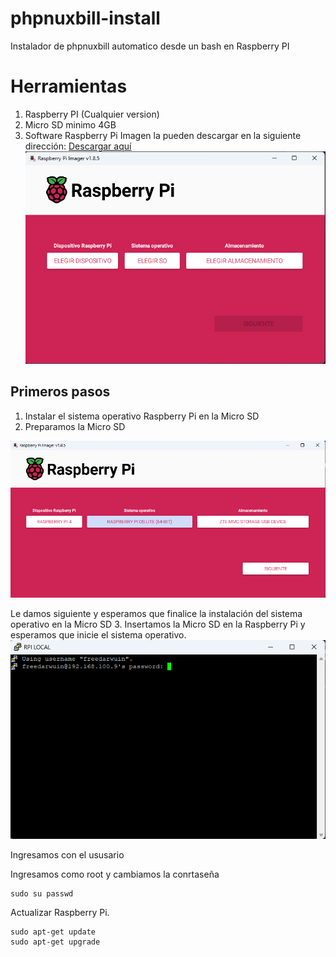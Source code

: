 # phpnuxbill-install
Instalador de phpnuxbill automatico desde un bash en Raspberry PI

# Herramientas
1. Raspberry PI (Cualquier version)
2. Micro SD minimo 4GB
3. Software Raspberry Pi Imagen la pueden descargar en la siguiente dirección: [Descargar aquí](https://www.raspberrypi.com/software/)
![img.png](img.png)

## Primeros pasos

1. Instalar el sistema operativo Raspberry Pi en la Micro SD
2. Preparamos la Micro SD

![img_2.png](img_2.png)

Le damos siguiente y esperamos que finalice la instalación del sistema operativo en la Micro SD
3. Insertamos la Micro SD en la Raspberry Pi y esperamos que inicie el sistema operativo.
![img_1.png](img_1.png)

Ingresamos con el ususario

Ingresamos como root y cambiamos la conrtaseña

    sudo su passwd

Actualizar Raspberry Pi.

    sudo apt-get update
    sudo apt-get upgrade